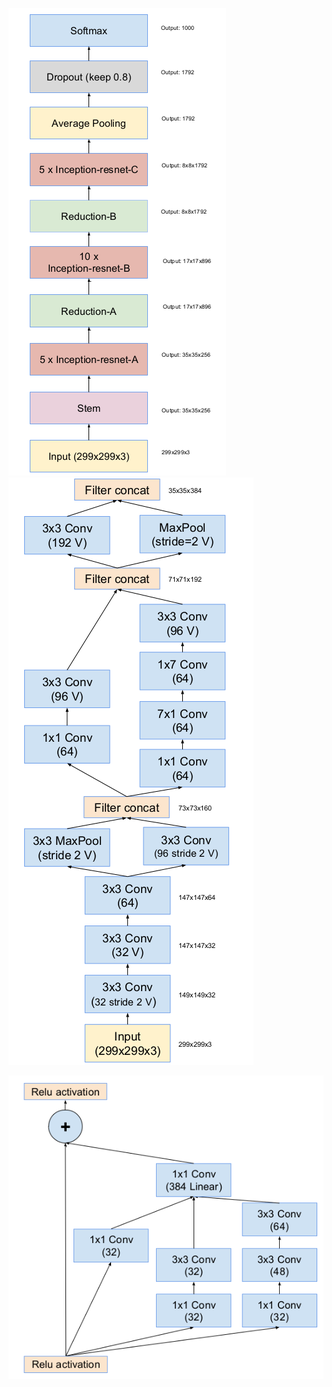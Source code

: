 ![](/assets/dl-popnet-resnet1.png)![](/assets/dl-popnet-resnet2.png)



![](/assets/dl-popnet-resnet3.png)

